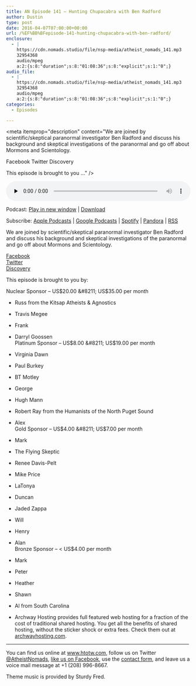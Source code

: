 ```yaml
---
title: AN Episode 141 – Hunting Chupacabra with Ben Radford
author: Dustin
type: post
date: 2016-04-07T07:00:00+00:00
url: /%EF%BB%BFepisode-141-hunting-chupacabra-with-ben-radford/
enclosure:
  - |
    https://cdn.nomads.studio/file/nsp-media/atheist_nomads_141.mp3
    32954368
    audio/mpeg
    a:2:{s:8:"duration";s:8:"01:08:36";s:8:"explicit";s:1:"0";}
audio_file:
  - |
    https://cdn.nomads.studio/file/nsp-media/atheist_nomads_141.mp3
    32954368
    audio/mpeg
    a:2:{s:8:"duration";s:8:"01:08:36";s:8:"explicit";s:1:"0";}
categories:
  - Episodes

---
```

<div itemscope itemtype="http://schema.org/AudioObject">
  <meta itemprop="name" content="%EF%BB%BFEpisode 141 &#8211; Hunting Chupacabra with Ben Radford" />
  
  <meta itemprop="uploadDate" content="2016-04-07T01:00:00-06:00" />
  
  <meta itemprop="encodingFormat" content="audio/mpeg" />
  
  <meta itemprop="duration" content="PT1H08M36S" />
  
  <meta itemprop="description" content="We are joined by scientific/skeptical paranormal investigator Ben Radford and discuss his background and skeptical investigations of the paranormal and go off about Mormons and Scientology.

Facebook
Twitter
Discovery

This episode is brought to you ..." />
  
  <meta itemprop="contentUrl" content="https://dts.podtrac.com/redirect.mp3/cdn.nomads.studio/file/nsp-media/atheist_nomads_141.mp3" />
  
  <meta itemprop="contentSize" content="31.4" />
  </p> 
  
  <div class="powerpress_player" id="powerpress_player_8400">
    <audio class="wp-audio-shortcode" id="audio-5093-144" preload="none" style="width: 100%;" controls="controls"><source type="audio/mpeg" src="https://dts.podtrac.com/redirect.mp3/cdn.nomads.studio/file/nsp-media/atheist_nomads_141.mp3?_=144" /><a href="https://dts.podtrac.com/redirect.mp3/cdn.nomads.studio/file/nsp-media/atheist_nomads_141.mp3">https://dts.podtrac.com/redirect.mp3/cdn.nomads.studio/file/nsp-media/atheist_nomads_141.mp3</a></audio>
  </div>
</div>

<p class="powerpress_links powerpress_links_mp3">
  Podcast: <a href="https://dts.podtrac.com/redirect.mp3/cdn.nomads.studio/file/nsp-media/atheist_nomads_141.mp3" class="powerpress_link_pinw" target="_blank" title="Play in new window" onclick="return powerpress_pinw('https://htotw.com/?powerpress_pinw=5093-podcast');" rel="nofollow">Play in new window</a> | <a href="https://dts.podtrac.com/redirect.mp3/cdn.nomads.studio/file/nsp-media/atheist_nomads_141.mp3" class="powerpress_link_d" title="Download" rel="nofollow" download="atheist_nomads_141.mp3">Download</a>
</p>

<p class="powerpress_links powerpress_subscribe_links">
  Subscribe: <a href="https://podcasts.apple.com/us/podcast/humanists-take-on-the-world/id530050098?mt=2&ls=1" class="powerpress_link_subscribe powerpress_link_subscribe_itunes" target="_blank" title="Subscribe on Apple Podcasts" rel="nofollow">Apple Podcasts</a> | <a href="https://www.google.com/podcasts?feed=aHR0cDovL2F0aGVpc3Rub21hZHMubGlic3luLmNvbS9yc3M%3D" class="powerpress_link_subscribe powerpress_link_subscribe_googleplay" target="_blank" title="Subscribe on Google Podcasts" rel="nofollow">Google Podcasts</a> | <a href="https://open.spotify.com/show/3LzK2xZGike6Tc1GEMtMbr?si=LieN9SNuTpq96smuaUsH8A" class="powerpress_link_subscribe powerpress_link_subscribe_spotify" target="_blank" title="Subscribe on Spotify" rel="nofollow">Spotify</a> | <a href="https://www.pandora.com/podcast/atheist-nomads/PC:10122?corr=62071012&part=ug" class="powerpress_link_subscribe powerpress_link_subscribe_pandora" target="_blank" title="Subscribe on Pandora" rel="nofollow">Pandora</a> | <a href="https://htotw.com/feed/podcast/" class="powerpress_link_subscribe powerpress_link_subscribe_rss" target="_blank" title="Subscribe via RSS" rel="nofollow">RSS</a>
</p>

We are joined by scientific/skeptical paranormal investigator Ben Radford and discuss his background and skeptical investigations of the paranormal and go off about Mormons and Scientology.

<a href="https://www.facebook.com/ben.radford.58" target="_blank" rel="noopener">Facebook</a>  
<a href="https://twitter.com/btradford" target="_blank" rel="noopener">Twitter</a>  
<a href="http://news.discovery.com/contributors/benjamin-radford.htm" target="_blank" rel="noopener">Discovery</a>

This episode is brought to you by:

Nuclear Sponsor &#8211; US$20.00 &#8211; US$35.00 per month  
* Russ from the Kitsap Atheists & Agnostics  
* Travis Megee  
* Frank  
* Darryl Goossen  
Platinum Sponsor &#8211; US$8.00 &#8211; US$19.00 per month  
* Virginia Dawn  
* Paul Burkey  
* BT Motley  
* George  
* Hugh Mann  
* Robert Ray from the Humanists of the North Puget Sound  
* Alex  
Gold Sponsor &#8211; US$4.00 &#8211; US$7.00 per month  
* Mark  
* The Flying Skeptic  
* Renee Davis-Pelt  
* Mike Price  
* LaTonya  
* Duncan  
* Jaded Zappa  
* Will  
* Henry  
* Alan  
Bronze Sponsor &#8211; < US$4.00 per month  
* Mark  
* Peter  
* Heather  
* Shawn  
* Al from South Carolina

* Archway Hosting provides full featured web hosting for a fraction of the cost of traditional shared hosting. You get all the benefits of shared hosting, without the sticker shock or extra fees. Check them out at <a href="http://archwayhosting.com/" target="_blank" rel="noopener">archwayhosting.com</a>.

<hr width="500" />

You can find us online at <a href="https://www.htotw.com/" target="_blank" rel="noopener">www.htotw.com</a>, follow us on Twitter <a href="https://htotw.com/twitter" target="_blank" rel="noopener">@AtheistNomads</a>, <a href="https://htotw.com/facebook" target="_blank" rel="noopener">like us on Facebook</a>, use the [contact form](https://htotw.com/contact), and leave us a voice mail message at +1 (208) 996-8667.

Theme music is provided by Sturdy Fred.